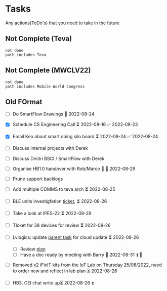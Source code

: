 # Tasks
Any actions(ToDo's) that you need to take in the future

## Not Complete (Teva)
```tasks
not done
path includes Teva
```

## Not Complete (MWCLV22)
```tasks
not done
path includes Mobile World Congress
```

## Old FOrmat
- [ ] Do SmartFlow Drawings 📅 2022-08-24 
- [x] Schedule CS Engineering Call ⏳ 2022-08-16 ✅ 2022-08-23
- [x] Email Ken about smart doing silo board ⏳ 2022-08-24 ✅ 2022-08-24
- [ ] Discuss internal projects with Derek
- [ ] Discuss Dmitri BSCI / SmartFlow with Derek
- [ ] Organise HB1.0 handover with Rob/Marco 🔽 🛫 2022-08-29 
- [ ] Prune support backlogs
- [ ] Add multiple COMMS to teva arch ⏳ 2022-08-25 
- [ ] BLE units investigfation [ticket](https://taoglas.atlassian.net/browse/IPES-40), ⏳ 2022-08-26 
- [ ] Take a look at IPES-22 ⏳ 2022-08-29 
- [ ] TIcket for 38 devices for review ⏳ 2022-08-26 
- [ ] Lvlogics: update [parent task](https://taoglas.atlassian.net/browse/ISS-4) for cloud update  ⏳ 2022-08-26 
	- [ ] Review [plan](https://taoglas.atlassian.net/jira/software/c/projects/ISS/pages)
	- [ ] Have a doc ready by meeting with Barry 📅 2022-08-31 ⏫ 🔁
- [ ] Removed x2 iFixIT kits from the IoT Lab on Thursday 25/08/2022, need to order new and reflect in lab plan ⏳ 2022-08-26 
- [ ] HB3. CEI chat write up⏳ 2022-08-26 ⏫ 

